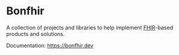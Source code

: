 # Bonfhir

A collection of projects and libraries to help implement [FHIR](https://hl7.org/fhir/)-based products and solutions.

Documentation: https://bonfhir.dev
